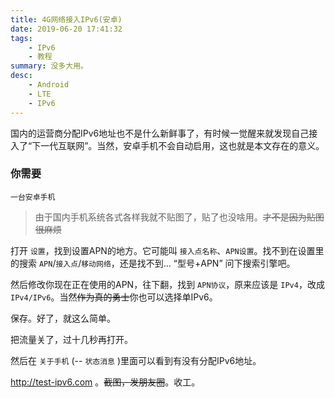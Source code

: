 ```yaml
---
title: 4G网络接入IPv6(安卓)
date: 2019-06-20 17:41:32
tags: 
    - IPv6
    - 教程
summary: 没多大用。
desc: 
    - Android
    - LTE
    - IPv6
---
```


国内的运营商分配IPv6地址也不是什么新鲜事了，有时候一觉醒来就发现自己接入了“下一代互联网”。当然，安卓手机不会自动启用，这也就是本文存在的意义。

### 你需要
```
一台安卓手机
```

> 由于国内手机系统各式各样我就不贴图了，贴了也没啥用。~~才不是因为贴图很麻烦~~

打开 `设置`，找到设置APN的地方。它可能叫 `接入点名称`、`APN设置`。找不到在设置里的搜索 `APN`/`接入点`/`移动网络`，还是找不到... “型号+APN” 问下搜索引擎吧。

然后修改你现在正在使用的APN，往下翻，找到 `APN协议`，原来应该是 `IPv4`，改成 `IPv4/IPv6`。当然~~作为真的勇士~~你也可以选择单IPv6。

保存。好了，就这么简单。

把流量关了，过十几秒再打开。

然后在 `关于手机` (-- `状态消息` )里面可以看到有没有分配IPv6地址。

http://test-ipv6.com 。~~截图，发朋友圈~~。收工。